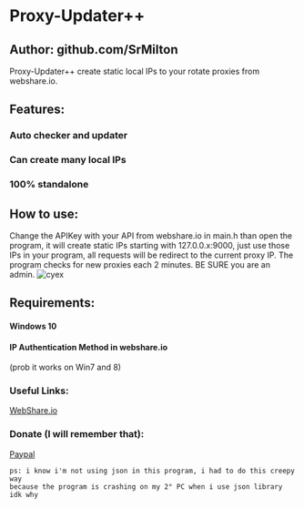 # Proxy-Updater++
## Author: github.com/SrMilton

Proxy-Updater++ create static local IPs to your rotate proxies from webshare.io.

## Features:
### Auto checker and updater
### Can create many local IPs
### 100% standalone

## How to use:
Change the APIKey with your API from webshare.io in main.h than open the program, it will create static IPs starting with 127.0.0.x:9000, just use those IPs in your program, all requests will be redirect to the current proxy IP. The program checks for new proxies each 2 minutes. BE SURE you are an admin.
![cyex](https://i.imgur.com/Dr9Rsw5.gif)

## Requirements:
#### Windows 10 
#### IP Authentication Method in webshare.io
(prob it works on Win7 and 8)


### Useful Links:
[WebShare.io](https://www.webshare.io/) <br />

### Donate (I will remember that):
[Paypal](https://www.paypal.com/donate/?cmd=_donations&business=miltonmanuelcramos@gmail.com&lc=US&item_name=Donation+to+SrMilton&no_note=0&cn=&currency_code=USD&bn=PP-DonationsBF:btn_donateCC_LG.gif:NonHosted&Z3JncnB0=)

```
ps: i know i'm not using json in this program, i had to do this creepy way 
because the program is crashing on my 2° PC when i use json library idk why
```
